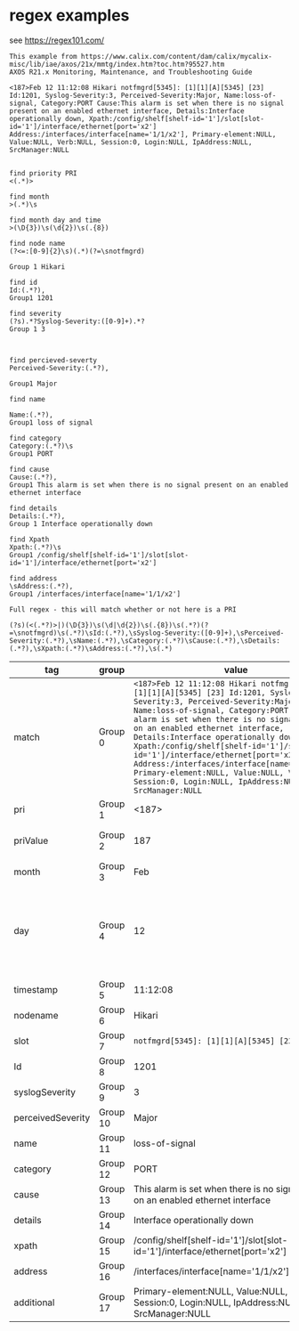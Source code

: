 # regex examples

see https://regex101.com/

```
This example from https://www.calix.com/content/dam/calix/mycalix-misc/lib/iae/axos/21x/mmtg/index.htm?toc.htm?95527.htm
AXOS R21.x Monitoring, Maintenance, and Troubleshooting Guide

<187>Feb 12 11:12:08 Hikari notfmgrd[5345]: [1][1][A][5345] [23] Id:1201, Syslog-Severity:3, Perceived-Severity:Major, Name:loss-of-signal, Category:PORT Cause:This alarm is set when there is no signal present on an enabled ethernet interface, Details:Interface operationally down, Xpath:/config/shelf[shelf-id='1']/slot[slot-id='1']/interface/ethernet[port='x2'] Address:/interfaces/interface[name='1/1/x2'], Primary-element:NULL, Value:NULL, Verb:NULL, Session:0, Login:NULL, IpAddress:NULL, SrcManager:NULL


find priority PRI
<(.*)>

find month
>(.*)\s

find month day and time
>(\D{3})\s(\d{2})\s(.{8})

find node name
(?<=:[0-9]{2}\s)(.*)(?=\snotfmgrd)

Group 1 Hikari 

find id
Id:(.*?),
Group1 1201

find severity
(?s).*?Syslog-Severity:([0-9]+).*?
Group 1 3



find percieved-severty
Perceived-Severity:(.*?),

Group1 Major

find name

Name:(.*?),
Group1 loss of signal

find category
Category:(.*?)\s
Group1 PORT

find cause
Cause:(.*?),
Group1 This alarm is set when there is no signal present on an enabled ethernet interface

find details
Details:(.*?),
Group 1 Interface operationally down

find Xpath
Xpath:(.*?)\s
Group1 /config/shelf[shelf-id='1']/slot[slot-id='1']/interface/ethernet[port='x2']

find address
\sAddress:(.*?),
Group1 /interfaces/interface[name='1/1/x2']

Full regex - this will match whether or not here is a PRI

(?s)(<(.*?)>|)(\D{3})\s(\d|\d{2})\s(.{8})\s(.*?)(?=\snotfmgrd)\s(.*?)\sId:(.*?),\sSyslog-Severity:([0-9]+),\sPerceived-Severity:(.*?),\sName:(.*?),\sCategory:(.*?)\sCause:(.*?),\sDetails:(.*?),\sXpath:(.*?)\sAddress:(.*?),\s(.*)

```
| tag | group | value | notes |
| --- | --- | --- | --- |
| match| Group 0 | ```<187>Feb 12 11:12:08 Hikari notfmgrd[5345]: [1][1][A][5345] [23] Id:1201, Syslog-Severity:3, Perceived-Severity:Major, Name:loss-of-signal, Category:PORT Cause:This alarm is set when there is no signal present on an enabled ethernet interface, Details:Interface operationally down, Xpath:/config/shelf[shelf-id='1']/slot[slot-id='1']/interface/ethernet[port='x2'] Address:/interfaces/interface[name='1/1/x2'], Primary-element:NULL, Value:NULL, Verb:NULL, Session:0, Login:NULL, IpAddress:NULL, SrcManager:NULL``` | |
| pri | Group 1 | <187> | |
| priValue | Group 2 | 187  |(or empty if no PRI <187>|
| month | Group 3  | Feb | |
| day | Group 4 |  12  | (matched for date of 1 character or 2 characters i.e. Feb 1 or Feb 20)|
| timestamp | Group 5 |  11:12:08 | |
| nodename | Group 6 |  Hikari | |
| slot| Group 7  | ```notfmgrd[5345]: [1][1][A][5345] [23]``` | |
| Id | Group 8  | 1201 | |
| syslogSeverity | Group 9  | 3 | |
| perceivedSeverity | Group 10 |  Major | |
| name | Group 11  | loss-of-signal | |
| category | Group 12  | PORT | |
| cause | Group 13 |  This alarm is set when there is no signal present on an enabled ethernet interface | |
| details | Group 14  | Interface operationally down | |
| xpath | Group 15  | /config/shelf[shelf-id='1']/slot[slot-id='1']/interface/ethernet[port='x2'] | |
| address | Group 16  | /interfaces/interface[name='1/1/x2'] | |
| additional | Group 17  | Primary-element:NULL, Value:NULL, Verb:NULL, Session:0, Login:NULL, IpAddress:NULL, SrcManager:NULL | |
